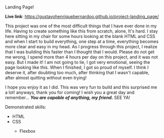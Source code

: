 Landing Page!

<strong>Live link</strong>: https://gustavohenriquebernardoo.github.io/project-landing_page/

This project was one of the most difficult things that I have ever done in my life. Having to create something like this from scratch, alone, It's hard. I stay here sitting in my chair for some hours looking at the blank HTML and CSS and when I start to build everything, one step at a time, everything becomes more clear and easy in my head. As I progress through this project, I realize that I was building this faster than I thought that I would. Please do not get me wrong, I spend more than 4 hours per day on this project, and it was not easy. But I made it! I am not going to lie, I got very emotional, seeing the page looking like this. When I finished, I got so proud of myself. I think I deserve it, after doubting too much, after thinking that I wasn't capable, after almost quitting without even trying!

I hope you enjoy it as I did. This was very fun to build and this surprised me a lot! 
anyways, thank you for coming! I wish you a great day and remember... <strong><em>You are capable of anything, my friend.</strong></em> SEE YA!

Demonstrated skills:
<ul>
    <li>HTML</li>
    <li>CSS</li>
        <ul>
            <li>Flexbox</li>
        </ul>
</ul>
